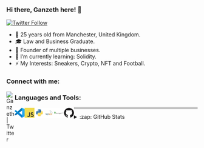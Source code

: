 ### Hi there, Ganzeth here! 👋

[![Twitter Follow](https://img.shields.io/twitter/follow/Ganzeth?color=1DA1F2&logo=twitter&style=for-the-badge)](https://twitter.com/intent/follow?original_referer=https%3A%2F%2Fgithub.com%2FGanzeth&screen_name=Ganzeth)

- 🤝 25 years old from Manchester, United Kingdom.
- 🎓 Law and Business Graduate.
- 💼 Founder of multiple businesses.
- 🌱 I’m currently learning: Solidity. 
- ⚡ My Interests: Sneakers, Crypto, NFT and Football.

### Connect with me:

<img align="left" alt="Ganzeth | Twitter" width="22px" src="https://cdn.jsdelivr.net/npm/simple-icons@v3/icons/twitter.svg" />

### Languages and Tools:

<img align="left" alt="Visual Studio Code" width="26px" src="https://raw.githubusercontent.com/github/explore/80688e429a7d4ef2fca1e82350fe8e3517d3494d/topics/visual-studio-code/visual-studio-code.png" />
<img align="left" alt="JavaScript" width="26px" src="https://raw.githubusercontent.com/github/explore/80688e429a7d4ef2fca1e82350fe8e3517d3494d/topics/javascript/javascript.png" />
<img align="left" alt="Python" width="26px" src="https://raw.githubusercontent.com/github/explore/80688e429a7d4ef2fca1e82350fe8e3517d3494d/topics/python/python.png" />
<img align="left" alt="MySQL" width="26px" src="https://raw.githubusercontent.com/github/explore/80688e429a7d4ef2fca1e82350fe8e3517d3494d/topics/mysql/mysql.png" />
<img align="left" alt="MongoDB" width="26px" src="https://raw.githubusercontent.com/github/explore/80688e429a7d4ef2fca1e82350fe8e3517d3494d/topics/mongodb/mongodb.png" />
<img align="left" alt="GitHub" width="26px" src="https://raw.githubusercontent.com/github/explore/78df643247d429f6cc873026c0622819ad797942/topics/github/github.png" />

---

<details>
  <summary>:zap: GitHub Stats</summary>

  <img align="left" alt="Ganzeth's GitHub Stats" src="https://github-readme-stats.vercel.app/api?username=Ganzeth&count_private=true&theme=dark&show_icons=true&hide_border=true" />

</details>
